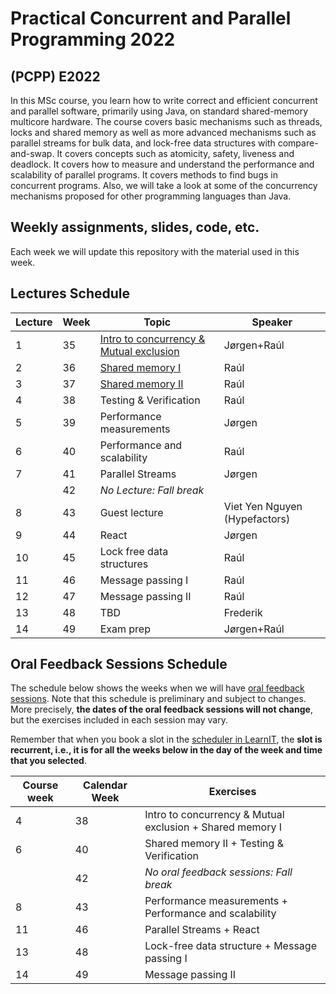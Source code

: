 # Practical Concurrent and Parallel Programming 2022

## (PCPP) E2022

In this MSc course, you learn how to write correct and efficient concurrent and parallel software, primarily using Java, on standard shared-memory multicore hardware. The course covers basic mechanisms such as threads, locks and shared memory as well as more advanced mechanisms such as parallel streams for bulk data, and lock-free data structures with compare-and-swap. It covers concepts such as atomicity, safety, liveness and deadlock. It covers how to measure and understand the performance and scalability of parallel programs. It covers methods to find bugs in concurrent programs. Also, we will take a look at some of the concurrency mechanisms proposed for other programming languages than Java.


## Weekly assignments, slides, code, etc.

Each week we will update this repository with the material used in this week.


## Lectures Schedule

| Lecture | Week | Topic                                              | Speaker                       |
|---------|------|----------------------------------------------------|-------------------------------|
| 1       | 35   | [Intro to concurrency & Mutual exclusion](week01/) | Jørgen+Raúl                   |
| 2       | 36   | [Shared memory I](week02/)                         | Raúl                          |
| 3       | 37   | [Shared memory II](week03/)                        | Raúl                          |
| 4       | 38   | Testing & Verification                             | Raúl                          |
| 5       | 39   | Performance measurements                           | Jørgen                        |
| 6       | 40   | Performance and scalability                        | Raúl                          |
| 7       | 41   | Parallel Streams                                   | Jørgen                        |
|         | 42   | *No Lecture: Fall break*                           |                               |
| 8       | 43   | Guest lecture                                      | Viet Yen Nguyen (Hypefactors) |
| 9       | 44   | React                                              | Jørgen                        |
| 10      | 45   | Lock free data structures                          | Raúl                          |
| 11      | 46   | Message passing I                                  | Raúl                          |
| 12      | 47   | Message passing II                                 | Raúl                          |
| 13      | 48   | TBD                                                | Frederik                      |
| 14      | 49   | Exam prep                                          | Jørgen+Raúl                   |


## Oral Feedback Sessions Schedule

The schedule below shows the weeks when we will have [oral feedback sessions](general-info/assignment-submissions-and-oral-feedback.md).
Note that this schedule is preliminary and subject to changes.
More precisely, **the dates of the oral feedback sessions will not change**, but the exercises included in each session may vary.

Remember that when you book a slot in the [scheduler in LearnIT](https://learnit.itu.dk/mod/scheduler/view.php?id=161438), the **slot is recurrent, i.e., it is for all the weeks below in the day of the week and time that you selected**.

| Course week | Calendar Week | Exercises                                                 |
|-------------|---------------|-----------------------------------------------------------|
| 4           | 38            | Intro to concurrency & Mutual exclusion + Shared memory I |
| 6           | 40            | Shared memory II + Testing & Verification                 |
|             | 42            | *No oral feedback sessions: Fall break*                   |
| 8           | 43            | Performance measurements + Performance and scalability    |
| 11          | 46            | Parallel Streams + React                                  |
| 13          | 48            | Lock-free data structure + Message passing I              |
| 14          | 49            | Message passing II                                        |
